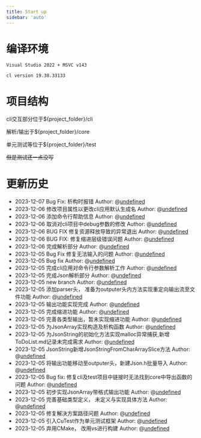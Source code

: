 ```yaml
---
title: Start up
sidebar: 'auto'
---
```


# 编译环境
```
Visual Studio 2022 + MSVC v143

cl version 19.38.33133
```
# 项目结构
cli交互部分位于${project_folder}/cli

解析/输出于${project_folder}/core

单元测试等位于${project_folder}/test

<del>但是测试还一点没写</del>

# 更新历史
- 2023-12-07 Bug Fix: 析构时报错   Author: @[undefined](mailto:undefined_1@outlook.com)
- 2023-12-06 修改项目属性以更改cli应用默认生成名   Author: @[undefined](mailto:undefined_1@outlook.com)
- 2023-12-06  添加命令行帮助信息   Author: @[undefined](mailto:undefined_1@outlook.com)
- 2023-12-06 取消对cli项目中debug参数的修改   Author: @[undefined](mailto:undefined_1@outlook.com)
- 2023-12-06 BUG FIX 修复资源释放导致的异常退出   Author: @[undefined](mailto:undefined_1@outlook.com)
- 2023-12-06 BUG FIX: 修复缩进层级错误问题   Author: @[undefined](mailto:undefined_1@outlook.com)
- 2023-12-06 完成解析部分   Author: @[undefined](mailto:undefined_1@outlook.com)
- 2023-12-05 Bug Fix 修复无法输入的问题   Author: @[undefined](mailto:undefined_1@outlook.com)
- 2023-12-05 Bug fix   Author: @[undefined](mailto:undefined_1@outlook.com)
- 2023-12-05 完成cli应用对命令行参数解析工作   Author: @[undefined](mailto:undefined_1@outlook.com)
- 2023-12-05 完成Json解析部分   Author: @[undefined](mailto:undefined_1@outlook.com)
- 2023-12-05 new branch   Author: @[undefined](mailto:undefined_1@outlook.com)
- 2023-12-05 添加parser头， 准备为outputer头内方法实现重定向输出流至文件功能   Author: @[undefined](mailto:undefined_1@outlook.com)
- 2023-12-05 输出功能实现完成   Author: @[undefined](mailto:undefined_1@outlook.com)
- 2023-12-05 完成缩进功能   Author: @[undefined](mailto:undefined_1@outlook.com)
- 2023-12-05 完善各类型输出，暂未实现缩进功能   Author: @[undefined](mailto:undefined_1@outlook.com)
- 2023-12-05 为JsonArray实现构造及析构函数   Author: @[undefined](mailto:undefined_1@outlook.com)
- 2023-12-05 为JsonString的初始化方法实现malloc异常捕获,新增ToDoList.md记录未完成需求   Author: @[undefined](mailto:undefined_1@outlook.com)
- 2023-12-05 JsonString新增JsonStringFromCharArraySlice方法   Author: @[undefined](mailto:undefined_1@outlook.com)
- 2023-12-05 将输出功能移动至outputer头，新建Json.h批量导入   Author: @[undefined](mailto:undefined_1@outlook.com)
- 2023-12-05 Bug fix: 修复cli及test项目中链接时无法找到core中导出函数的问题   Author: @[undefined](mailto:undefined_1@outlook.com)
- 2023-12-05 初步实现JsonArray带格式输出功能   Author: @[undefined](mailto:undefined_1@outlook.com)
- 2023-12-05 完善基础类型定义， 未定义与实现具体方法   Author: @[undefined](mailto:undefined_1@outlook.com)
- 2023-12-05 修复解决方案路径问题   Author: @[undefined](mailto:undefined_1@outlook.com)
- 2023-12-05 引入CuTest作为单元测试框架   Author: @[undefined](mailto:undefined_1@outlook.com)
- 2023-12-05 弃用CMake， 改用vs进行构建   Author: @[undefined](mailto:undefined_1@outlook.com)